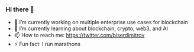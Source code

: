 ### Hi there 👋

- 🔭 I’m currently working on multiple enterprise use cases for blockchain
- 🌱 I’m currently learning about blockchain, crypto, web3, and AI
- 📫 How to reach me: https://twitter.com/biserdimitrov
- ⚡ Fun fact: I run marathons
